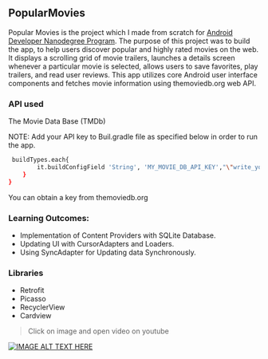 ## PopularMovies
 Popular Movies is the project which I made from scratch for [Android Developer Nanodegree Program](https://eu.udacity.com/course/android-developer-nanodegree-by-google--nd801). The purpose of this project was to build the app, to help users discover popular and highly rated movies on the web. It displays a scrolling grid of movie trailers, launches a details screen whenever a particular movie is selected, allows users to save favorites, play trailers, and read user reviews. This app utilizes core Android user interface components and fetches movie information using themoviedb.org web API.
### API used
 The Movie Data Base (TMDb)
 
 NOTE: Add your API key to Buil.gradle file as specified below in order to run the app.
 ```sh
  buildTypes.each{
         it.buildConfigField 'String', 'MY_MOVIE_DB_API_KEY',"\"write_your_key_here\""
     }
 }
 ```
 You can obtain a key from themoviedb.org
### Learning Outcomes:

* Implementation of Content Providers with SQLite Database.
* Updating UI with CursorAdapters and Loaders.
* Using SyncAdapter for Updating data Synchronously.

### Libraries

* Retrofit
* Picasso
* RecyclerView
* Cardview

> Click on image and open video on youtube

[![IMAGE ALT TEXT HERE](http://img.youtube.com/vi/kSzq3fyg85w/0.jpg)](https://www.youtube.com/watch?v=kSzq3fyg85w)